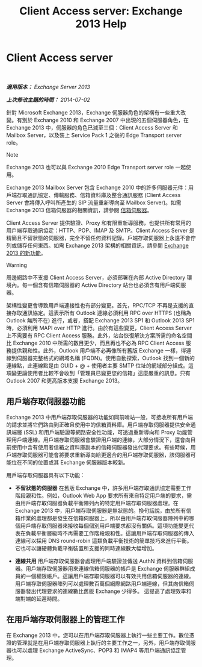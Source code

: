 ﻿---
title: 'Client Access server: Exchange 2013 Help'
TOCTitle: Client Access server
ms:assetid: 87e206ab-7a7b-4b4f-be1a-5035713c74d2
ms:mtpsurl: https://technet.microsoft.com/zh-tw/library/Dd298114(v=EXCHG.150)
ms:contentKeyID: 50473634
ms.date: 05/21/2018
mtps_version: v=EXCHG.150
ms.translationtype: MT
---

# Client Access server

 

_**適用版本：** Exchange Server 2013_

_**上次修改主題的時間：** 2014-07-02_

針對 Microsoft Exchange 2013，Exchange 伺服器角色的架構有一些重大改變。有別於 Exchange 2010 和 Exchange 2007 中出現的五個伺服器角色，在 Exchange 2013 中，伺服器的角色已減至三個：Client Access Server 和 Mailbox Server，以及裝上 Service Pack 1 之後的 Edge Transport server role。


> [!NOTE]  
> Exchange 2013 也可以與 Exchange 2010 Edge Transport server role 一起使用。




Exchange 2013 Mailbox Server 包含 Exchange 2010 中的許多伺服器元件：用戶端存取通訊協定、傳輸服務、信箱資料庫及整合通訊服務 (Client Access Server 會將傳入呼叫所產生的 SIP 流量重新導向至 Mailbox Server)。如需 Exchange 2013 信箱伺服器的相關資訊，請參閱 [信箱伺服器](mailbox-server-exchange-2013-help.md)。

Client Access Server 提供驗證、Proxy 和有限重新導服務，也提供所有常用的用戶端存取通訊協定：HTTP、POP、IMAP 及 SMTP。Client Access Server 是精簡且不留狀態的伺服器，完全不留任何資料記錄。戶端存取伺服器上永遠不會佇列或儲存任何東西。如需 Exchange 2013 架構的相關資訊，請參閱 [Exchange 2013 的新功能](what-s-new-in-exchange-2013-exchange-2013-help.md)。


> [!WARNING]  
> 周邊網路中不支援 Client Access Server，必須部署在內部 Active Directory 環境內。每一個含有信箱伺服器的 Active Directory 站台也必須含有用戶端伺服器。




架構性變更會導致用戶端連接性也有部分變更。首先，RPC/TCP 不再是支援的直接存取通訊協定。這表示所有 Outlook 連線必須利用 RPC over HTTPS (也稱為 Outlook 無所不在) 進行，或者，搭配 Exchange 2013 SP1 和 Outlook 2013 SP1 時，必須利用 MAPI over HTTP 進行。由於有這些變更，Client Access Server 上不需要有 RPC Client Access 服務。此外，站台恢復解決方案所需的命名空間比 Exchange 2010 中所需的數目更少，而且再也不必為 RPC Client Access 服務提供親和性。此外，Outlook 用戶端不必再像所有舊版 Exchange 一樣，得連線到伺服器完整格式的網域名稱 (FQDN)。使用自動探索，Outlook 找到一個新的連線點，此連線點是由 GUID + @ + 使用者主要 SMTP 位址的網域部分組成。這項變更讓使用者比較不會收到「管理員已變更您的信箱」這麼嚴重的訊息。只有 Outlook 2007 和更高版本支援 Exchange 2013。

## 用戶端存取伺服器功能

Exchange 2013 中用戶端存取伺服器的功能如同前哨站一般，可接收所有用戶端的請求並將它們路由到正確且使用中的信箱資料庫。用戶端存取伺服器提供安全通訊端層 (SSL) 和用戶端驗證等網路安全性功能，可透過重新導向和 Proxy 功能管理用戶端連線。用戶端存取伺服器會驗證用戶端的連線，大部分情況下，還會向目前使用中含有使用者信箱之資料庫副本的信箱伺服器發出代理要求。有些時候，用戶端存取伺服器可能會將要求重新導向給更適合的用戶端存取伺服器，該伺服器可能位在不同的位置或其 Exchange 伺服器版本較新。

用戶端存取伺服器具有以下功能：

  - **不留狀態的伺服器** 在舊版 Exchange 中，許多用戶端存取通訊協定需要工作階段親和性。例如，Outlook Web App 要求所有來自特定用戶端的要求，需由用戶端存取伺服器負載平衡陣列內的特定用戶端存取伺服器處理。在 Exchange 2013 中，用戶端存取伺服器是無狀態的。換句話說，由於所有信箱作業的處理都是發生在信箱伺服器上，所以由用戶端存取伺服器陣列中的哪個用戶端存取伺服器來接收每個個別用戶端要求都沒有關係。這項功能變更代表在負載平衡層級時不再需要工作階段親和性。這讓用戶端存取伺服器的傳入連線可以採用 DNS round-robin 這類負載平衡技術的簡單技巧來進行平衡。它也可以讓硬體負載平衡裝置所支援的同時連線數大幅增加。

  - **連線共用** 用戶端存取伺服器會處理用戶端驗證並傳送 AuthN 資料到信箱伺服器。用戶端存取伺服器用來連線信箱伺服器的帳戶是 Exchange 伺服器群組成員的一個權限帳戶。這讓用戶端存取伺服器可以有效共用信箱伺服器的連線。用戶端存取伺服器陣列可以處理數百萬個網際網路用戶端連線，但其向信箱伺服器發出代理要求的連線數比舊版 Exchange 少得多。 這提高了處理效率和端對端的延遲時間。

## 在用戶端存取伺服器上的管理工作

在 Exchange 2013 中，您可以在用戶端存取伺服器上執行一些主要工作。數位憑證的管理就是在用戶端存取伺服器上執行的主要工作之一，另外，用戶端存取伺服器也可以處理 Exchange ActiveSync、POP3 和 IMAP4 等用戶端通訊協定管理。

